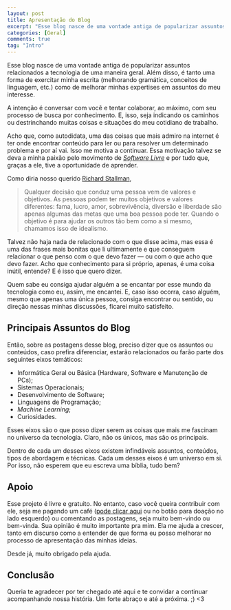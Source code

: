 ```yaml
---
layout: post
title: Apresentação do Blog
excerpt: "Esse blog nasce de uma vontade antiga de popularizar assuntos relacionados a tecnologia de uma maneira geral. Além disso, é tanto uma forma de exercitar minha escrita (melhorando gramática, conceitos de linguagem, etc.) como de melhorar minhas expertises em assuntos do meu interesse."
categories: [Geral]
comments: true
tag: "Intro"
---
```


Esse blog nasce de uma vontade antiga de popularizar assuntos relacionados a tecnologia de uma maneira geral. Além disso, é tanto uma forma de exercitar minha escrita (melhorando gramática, conceitos de linguagem, etc.) como de melhorar minhas expertises em assuntos do meu interesse.

A intenção é conversar com você e tentar colaborar, ao máximo, com seu processo de busca por conhecimento. E, isso, seja indicando os caminhos ou destrinchando muitas coisas e situações do meu cotidiano de trabalho.

Acho que, como autodidata, uma das coisas que mais admiro na internet é ter onde encontrar conteúdo para ler ou para resolver um determinado problema e por aí vai. Isso me motiva a continuar. Essa motivação talvez se deva a minha paixão pelo movimento de [_Software Livre_](https://pt.wikipedia.org/wiki/Software_livre) e por tudo que, graças a ele, tive a oportunidade de aprender.

Como diria nosso querido [Richard Stallman](https://diolinux.com.br/2016/05/13-frases-epicas-de-richard-stallman.html),

> Qualquer decisão que conduz uma pessoa vem de valores e objetivos. As pessoas podem ter muitos objetivos e valores diferentes: fama, lucro, amor, sobrevivência, diversão e liberdade são apenas algumas das metas que uma boa pessoa pode ter. Quando o objetivo é para ajudar os outros tão  bem como a si mesmo, chamamos isso de idealismo.

Talvez não haja nada de relacionado com o que disse acima, mas essa é uma das frases mais bonitas que li ultimamente e que conseguem relacionar o que penso com o que devo fazer — ou com o que acho que devo fazer. Acho que conhecimento para si próprio, apenas, é uma coisa inútil, entende? E é isso que quero dizer.

Quem sabe eu consiga ajudar alguém a se encantar por esse mundo da tecnologia como eu, assim, me encantei. E, caso isso ocorra, caso alguém, mesmo que apenas uma única pessoa, consiga encontrar ou sentido, ou direção nessas minhas discussões, ficarei muito satisfeito.

## Principais Assuntos do Blog

Então, sobre as postagens desse blog, preciso dizer que os assuntos ou conteúdos, caso prefira diferenciar, estarão relacionados ou farão parte dos seguintes eixos temáticos:

* Informática Geral ou Básica (Hardware, Software e Manutenção de PCs);
* Sistemas Operacionais;
* Desenvolvimento de Software;
* Linguagens de Programação;
* _Machine Learning_;
* Curiosidades.

Esses eixos são o que posso dizer serem as coisas que mais me fascinam no universo da tecnologia. Claro, não os únicos, mas são os principais.

Dentro de cada um desses eixos existem infindáveis assuntos, conteúdos, tipos de abordagem e técnicas. Cada um desses eixos é um universo em si. Por isso, não esperem que eu escreva uma bíblia, tudo bem?

## Apoio

Esse projeto é livre e gratuito. No entanto, caso você queira contribuir com ele, seja me pagando um café (<a href="https://pag.ae/7W3osZhKt" target="_blank">pode clicar aqui</a> ou no botão para doação no lado esquerdo) ou comentando as postagens, seja muito bem-vindo ou bem-vinda. Sua opinião é muito importante pra mim. Ela me ajuda a crescer, tanto em discurso como a entender de que forma eu posso melhorar no processo de apresentação das minhas ideias.

Desde já, muito obrigado pela ajuda.

## Conclusão

Queria te agradecer por ter chegado até aqui e te convidar a continuar acompanhando nossa história. Um forte abraço e até a próxima. ;) <3